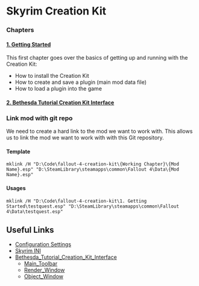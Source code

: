 # Skyrim Creation Kit
### Chapters
#### [1. Getting Started](https://www.creationkit.com/index.php?title=Category:Getting_Started)
This first chapter goes  over the basics of getting up and running with the Creation Kit:
- How to install the Creation Kit
- How to create and save a plugin (main mod data file)
- How to load a plugin into the game  

#### [2. Bethesda Tutorial Creation Kit Interface ](https://www.creationkit.com/index.php?title=Bethesda_Tutorial_Creation_Kit_Interface)

### Link mod with git repo
We need to create a hard link to the mod we want to work with. This allows us
to link the mod we want to work with with this Git repository.

#### Template
```
mklink /H "D:\Code\fallout-4-creation-kit\{Working Chapter}\{Mod Name}.esp" "D:\SteamLibrary\steamapps\common\Fallout 4\Data\{Mod Name}.esp"
```

#### Usages
```
mklink /H "D:\Code\fallout-4-creation-kit\1. Getting Started\testquest.esp" "D:\SteamLibrary\steamapps\common\Fallout 4\Data\testquest.esp"
```

## Useful Links
- [Configuration Settings](http://wiki.step-project.com/Guide:Skyrim_Configuration_Settings)
- [Skyrim INI](http://wiki.step-project.com/Guide:SkyrimPrefs_INI)
- [Bethesda_Tutorial_Creation_Kit_Interface](http://www.creationkit.com/Bethesda_Tutorial_Creation_Kit_Interface)
   - [Main_Toolbar](http://www.creationkit.com/Main_Toolbar)
   - [Render_Window](http://www.creationkit.com/Render_Window)
   - [Object_Window](http://www.creationkit.com/Object_Window)

